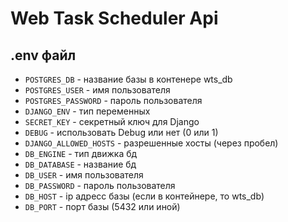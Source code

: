 # Web Task Scheduler Api

## .env файл
* `POSTGRES_DB` - название базы в контенере wts_db
* `POSTGRES_USER` - имя пользователя
* `POSTGRES_PASSWORD` - пароль пользователя
* `DJANGO_ENV` - тип переменных
* `SECRET_KEY` - секретный ключ для Django
* `DEBUG` - использовать Debug или нет (0 или 1)
* `DJANGO_ALLOWED_HOSTS` - разрешенные хосты (через пробел)
* `DB_ENGINE` - тип движка бд
* `DB_DATABASE` - название бд
* `DB_USER` - имя пользователя
* `DB_PASSWORD` - пароль пользователя
* `DB_HOST` - ip адресс базы (если в контейнере, то wts_db)
* `DB_PORT` - порт базы (5432 или иной)